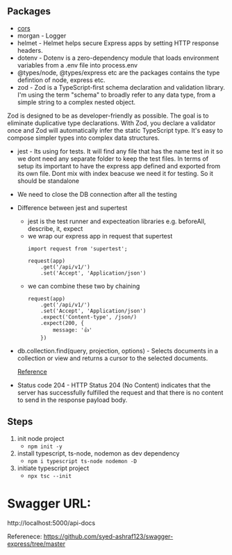 ## Packages
* [cors](https://github.com/sjMalik/interview-question-answers/blob/main/NodeJS.md#using-cors-in-middleware)
* morgan - Logger
* helmet - Helmet helps secure Express apps by setting HTTP response headers.
* dotenv - Dotenv is a zero-dependency module that loads environment variables from a .env file into process.env
* @types/node, @types/express etc are the packages contains the type defintion of node, express etc.
* zod - Zod is a TypeScript-first schema declaration and validation library. I'm using the term "schema" to broadly refer to any data type, from a simple string to a complex nested object.

Zod is designed to be as developer-friendly as possible. The goal is to eliminate duplicative type declarations. With Zod, you declare a validator once and Zod will automatically infer the static TypeScript type. It's easy to compose simpler types into complex data structures.

* jest - Its using for tests. It will find any file that has the name test in it so we dont need any separate folder to keep the test files. In terms of setup its important to have the express app defined and exported from its own file. Dont mix with index beacuse we need it for testing. So it should be standalone

* We need to close the DB connection after all the testing

* Difference between jest and supertest
    - jest is the test runner and expecteation libraries e.g. beforeAll, describe, it, expect
    - we wrap our express app in request that supertest
        ```
        import request from 'supertest';

        request(app)
            .get('/api/v1/')
            .set('Accept', 'Application/json')
        ```
    - we can combine these two by chaining
        ```
        request(app)
            .get('/api/v1/')
            .set('Accept', 'Application/json')
            .expect('Content-type', /json/)
            .expect(200, {
                message: '👍'
            })
        ```

* db.collection.find(query, projection, options) - Selects documents in a collection or view and returns a cursor to the selected documents.

    [Reference](https://www.mongodb.com/docs/manual/reference/method/db.collection.find/#examples)

* Status code 204 - HTTP Status 204 (No Content) indicates that the server has successfully fulfilled the request and that there is no content to send in the response payload body.


## Steps
1. init node project
    - `npm init -y`
2. install typescript, ts-node, nodemon as dev dependency
    - `npm i typescript ts-node nodemon -D`
3. initiate typescript project
    - `npx tsc --init`


# Swagger URL: 
http://localhost:5000/api-docs

Referenece: https://github.com/syed-ashraf123/swagger-express/tree/master